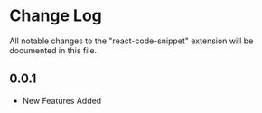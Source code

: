 # Change Log

All notable changes to the "react-code-snippet" extension will be documented in this file.

## 0.0.1

- New Features Added